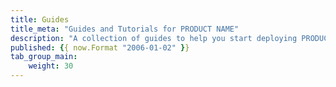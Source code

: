 ```yaml
---
title: Guides
title_meta: "Guides and Tutorials for PRODUCT NAME"
description: "A collection of guides to help you start deploying PRODUCT NAME and using them to host your web applications and Cloud workloads"
published: {{ now.Format "2006-01-02" }}
tab_group_main:
    weight: 30
---
```

